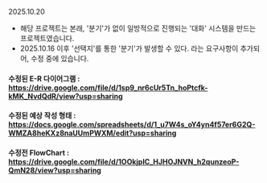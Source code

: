 2025.10.20
 - 해당 프로젝트는 본래, '분기'가 없이 일방적으로 진행되는 '대화' 시스템을 만드는 프로젝트였습니다.
 - 2025.10.16 이후 '선택지'를 통한 '분기'가 발생할 수 있다. 라는 요구사항이 추가되어, 수정 중에 있습니다.

#### 수정된 E-R 다이어그램 : https://drive.google.com/file/d/1sp9_nr6cUr5Tn_hoPtcfk-kMK_NvdQdR/view?usp=sharing 
#### 수정된 예상 작성 형태 : https://docs.google.com/spreadsheets/d/1_u7W4s_oY4yn4f57er6G2Q-WMZA8heKXz8naUUmPWXM/edit?usp=sharing
#### 수정전 FlowChart : https://drive.google.com/file/d/1OOkjpIC_HJHOJNVN_h2qunzeoP-QmN28/view?usp=sharing
